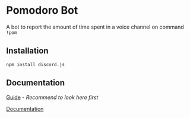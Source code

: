# Pomodoro Bot

A bot to report the amount of time spent in a voice channel on command `!pom`

## Installation

`npm install discord.js`

## Documentation

[Guide](https://discordjs.guide/#before-you-begin) - _Recommend to look here first_

[Documentation](https://discord.js.org/#/docs/discord.js/main/general/welcome)
